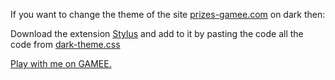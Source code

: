 If you want to change the theme of the site <a href="http://prizes.gamee.com" target="_blank">prizes-gamee.com</a> on dark then:

Download the extension <a href="https://chrome.google.com/webstore/detail/stylus/clngdbkpkpeebahjckkjfobafhncgmne?hl=ru" target="_blank">Stylus</a> and add to it by pasting the code all the code from <a href="https://github.com/ilovehatemyself/gamee-com-dark-theme/blob/main/dark-theme.css" target="_blank">dark-theme.css</a>

<a href="https://prizes.gamee.com/get/d9wjpfb4" target="_blank">Play with me on GAMEE.</a>
